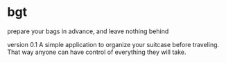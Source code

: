 # bgt
prepare your bags in advance, and leave nothing behind

version 0.1
A simple application to organize your suitcase before traveling.
That way anyone can have control of everything they will take.
